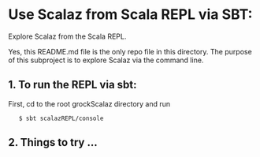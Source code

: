 # Use Scalaz from Scala REPL via SBT:

Explore Scalaz from the Scala REPL.

Yes, this README.md file is the only repo file in this directory.  The
purpose of this subproject is to explore Scalaz via the command line.

## 1. To run the REPL via sbt:
First, cd to the root grockScalaz directory and run
```
   $ sbt scalazREPL/console
```

## 2. Things to try ...

